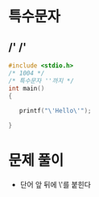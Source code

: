 # 특수문자
## /' /'
``` C
#include <stdio.h>
/* 1004 */
/* 특수문자 ''까지 */
int main()
{
 
   printf("\'Hello\'");

}
```

# 문제 풀이
* 단어 앞 뒤에 \\'를 붙힌다
